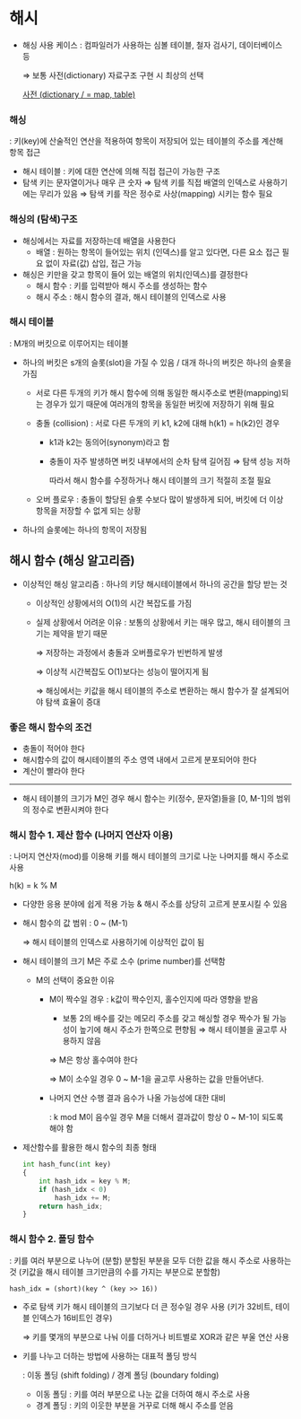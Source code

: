 # 해시

- 해싱 사용 케이스 : 컴파일러가 사용하는 심볼 테이블, 철자 검사기, 데이터베이스 등
    
    ⇒ 보통 사전(dictionary) 자료구조 구현 시 최상의 선택
    
    [사전 (dictionary / = map, table)](https://www.notion.so/dictionary-map-table-4d3e8034ebbe48f997ed5d34bb5033db?pvs=21)
    

### 해싱

: 키(key)에 산술적인 연산을 적용하여 항목이 저장되어 있는 테이블의 주소를 계산해 항목 접근

- 해시 테이블 : 키에 대한 연산에 의해 직접 접근이 가능한 구조
- 탐색 키는 문자열이거나 매우 큰 숫자
⇒ 탐색 키를 직접 배열의 인덱스로 사용하기에는 무리가 있음
⇒ 탐색 키를 작은 정수로 사상(mapping) 시키는 함수 필요

### 해싱의 (탐색)구조

- 해싱에서는 자료를 저장하는데 배열을 사용한다
    - 배열 : 원하는 항목이 들어있는 위치 (인덱스)를 알고 있다면, 다른 요소 접근 필요 없이 자료(값) 삽입, 접근 가능
- 해싱은 키만을 갖고 항목이 들어 있는 배열의 위치(인덱스)를 결정한다
    - 해시 함수 : 키를 입력받아 해시 주소를 생성하는 함수
    - 해시 주소 : 해시 함수의 결과, 해시 테이블의 인덱스로 사용

### 해시 테이블

: M개의 버킷으로 이루어지는 테이블

- 하나의 버킷은 s개의 슬롯(slot)을 가질 수 있음 / 대개 하나의 버킷은 하나의 슬롯을 가짐
    - 서로 다른 두개의 키가 해시 함수에 의해 동일한 해시주소로 변환(mapping)되는 경우가 있기 때문에 여러개의 항목을 동일한 버킷에 저장하기 위해 필요
    - 충돌 (collision) : 서로 다른 두개의 키 k1, k2에 대해 h(k1) = h(k2)인 경우
        - k1과 k2는 동의어(synonym)라고 함
        - 충돌이 자주 발생하면 버킷 내부에서의 순차 탐색 길어짐 ⇒ 탐색 성능 저하
            
            따라서 해시 함수를 수정하거나 해시 테이블의 크기 적절히 조절 필요
            
    - 오버 플로우 : 충돌이 할당된 슬롯 수보다 많이 발생하게 되어, 버킷에 더 이상 항목을 저장할 수 없게 되는 상황
- 하나의 슬롯에는 하나의 항목이 저장됨

## 해시 함수 (해싱 알고리즘)

- 이상적인 해싱 알고리즘 : 하나의 키당 해시테이블에서 하나의 공간을 할당 받는 것
    - 이상적인 상황에서의 O(1)의 시간 복잡도를 가짐
    - 실제 상황에서 어려운 이유
    : 보통의 상황에서 키는 매우 많고, 해시 테이블의 크기는 제약을 받기 때문
        
        ⇒ 저장하는 과정에서 충돌과 오버플로우가 빈번하게 발생
        
        ⇒ 이상적 시간복잡도 O(1)보다는 성능이 떨어지게 됨
        
        ⇒ 해싱에서는 키값을 해시 테이블의 주소로 변환하는 해시 함수가 잘 설계되어야 탐색 효율이 증대
        

### 좋은 해시 함수의 조건

- 충돌이 적어야 한다
- 해시함수의 값이 해시테이블의 주소 영역 내에서 고르게 분포되어야 한다
- 계산이 빨라야 한다

---

- 해시 테이블의 크기가 M인 경우 해시 함수는 키(정수, 문자열)들을 [0, M-1]의 범위의 정수로 변환시켜야 한다

### 해시 함수 1. 제산 함수 (나머지 연산자 이용)

: 나머지 연산자(mod)를 이용해 키를 해시 테이블의 크기로 나눈 나머지를 해시 주소로 사용

h(k) = k % M

- 다양한 응용 분야에 쉽게 적용 가능 & 해시 주소를 상당히 고르게 분포시킬 수 있음
- 해시 함수의 값 범위 : 0 ~ (M-1)
    
    ⇒ 해시 테이블의 인덱스로 사용하기에 이상적인 값이 됨
    
- 해시 테이블의 크기 M은 주로 소수 (prime number)를 선택함
    - M의 선택이 중요한 이유
        - M이 짝수일 경우
        : k값이 짝수인지, 홀수인지에 따라 영향을 받음
            - 보통 2의 배수를 갖는 메모리 주소를 갖고 해싱할 경우 짝수가 될 가능성이 높기에 해시 주소가 한쪽으로 편향됨 ⇒ 해시 테이블을 골고루 사용하지 않음
            
            ⇒ M은 항상 홀수여야 한다
            
            ⇒ M이 소수일 경우 0 ~ M-1을 골고루 사용하는 값을 만들어낸다.
            
        - 나머지 연산 수행 결과 음수가 나올 가능성에 대한 대비
            
            : k mod M이 음수일 경우 M을 더해서 결과값이 항상 0 ~ M-1이 되도록 해야 함
            
- 제산함수를 활용한 해시 함수의 최종 형태
    
    ```python
    int hash_func(int key)
    {
    	int hash_idx = key % M;
    	if (hash_idx < 0)
    		hash_idx += M;
    	return hash_idx;
    }
    ```
    

### 해시 함수 2. 폴딩 함수

: 키를 여러 부분으로 나누어 (분할) 분할된 부분을 모두 더한 값을 해시 주소로 사용하는 것
(키값을 해시 테이블 크기만큼의 수를 가지는 부분으로 분할함)

`hash_idx = (short)(key ^ (key >> 16))`

- 주로 탐색 키가 해시 테이블의 크기보다 더 큰 정수일 경우 사용
(키가 32비트, 테이블 인덱스가 16비트인 경우)
    
    ⇒ 키를 몇개의 부분으로 나눠 이를 더하거나 비트별로 XOR과 같은 부울 연산 사용
    
- 키를 나누고 더하는 방법에 사용하는 대표적 폴딩 방식
    
    : 이동 폴딩 (shift folding) / 경계 폴딩 (boundary folding)
    
    - 이동 폴딩 : 키를 여러 부분으로 나눈 값을 더하여 해시 주소로 사용
    - 경계 폴딩 : 키의 이웃한 부분을 거꾸로 더해 해시 주소를 얻음